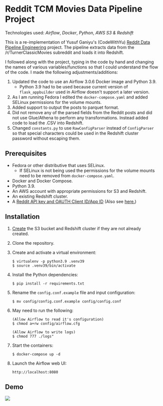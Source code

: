 # Reddit TCM Movies Data Pipeline Project

Technologies used: *Airflow*, *Docker*, *Python*, *AWS S3 & Redshift*
&nbsp;

This is a re-implementation of Yusuf Ganiyu's (CodeWithYu) [Reddit Data Pipeline Engineering](https://github.com/airscholar/RedditDataEngineering) project. The pipeline extracts data from the /r/TurnerClassicMovies subreddit and loads it into Redshift.

I followed along with the project, typing in the code by hand and changing the names of various variables/functions so that I could understand the flow of the code. I made the following adjustments/additions:

1. Updated the code to use an Airflow 3.0.6 Docker image and Python 3.9.
   - Python 3.9 had to be used because current version of ```flask_appbuilder``` used in Airflow doesn't support a later version.
2. As I am running Fedora I edited the ```docker-compose.yaml``` and added SELinux permissions for the volume mounts.
3. Added support to output the posts to parquet format.
4. Did not remove any of the parsed fields from the Reddit posts and did not use Glue/Athena to perform any transformations. Instead added code to load the .CSV into Redshift.
5. Changed ```constants.py``` to use ```RawConfigParser``` instead of ```ConfigParser``` so that special characters could be used in the Redshift cluster password without escaping them.

## Prerequisites

- Fedora or other distributive that uses SELinux.
  - If SELinux is not being used the permissions for the volume mounts need to be removed from ```docker-compose.yaml```.
- Docker and Docker Compose.
- Python 3.9.
- An AWS account with appropriate permissions for S3 and Redshift.
- An existing Redshift cluster.
- A [Reddit API key and OAUTH Client ID/App ID](https://www.reddit.com/r/reddit.com/wiki/api/) (Also see [here.](https://www.reddit.com/r/redditdev/comments/hasnnc/comment/ijwbc20/))

## Installation

1. [Create](S3_And_Redshift_Setup.md) the S3 bucket and Redshift cluster if they are not already created.

2. Clone the repository.

3. Create and activate a virtual environment:

       $ virtualenv -p python3.9 .venv39
       $ source .venv39/bin/activate

4. Install the Python dependencies:

       $ pip install -r requirements.txt

5. Rename the ```config.conf.example``` file and input configuration:

       $ mv config/config.conf.example config/config.conf

6. May need to run the following:

       (Allow Airflow to read it's configuration)
       $ chmod a+rw config/airflow.cfg

       (Allow Airflow to write logs)
       $ chmod 777 ./logs"

7. Start the containers:

       $ docker-compose up -d

8. Launch the Airflow web UI:

       http://localhost:8080

## Demo

![](Reddit_TCM_Movies_Data_Pipeline_Project__10-31-2025.gif)